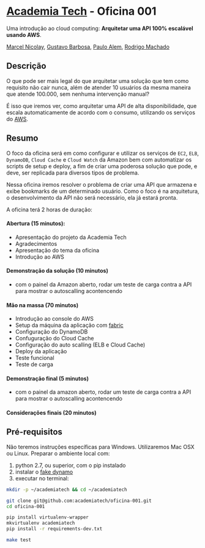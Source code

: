 # [Academia Tech](http://academiatech.com.br) - Oficina 001

Uma introdução ao cloud computing: **Arquitetar uma API 100% escalável usando AWS**.

[Marcel Nicolay](http://github.com/marcelnicolay), [Gustavo Barbosa](http://github.com/barbosa), [Paulo Alem](http://github.com/pauloalem), [Rodrigo Machado](http://github.com/rcmachado)

## Descrição

O que pode ser mais legal do que arquitetar uma solução que tem como requisito não cair nunca, além de atender 10 usuários da mesma maneira que atende 100.000, sem nenhuma intervenção manual? 

É isso que iremos ver, como arquitetar uma API de alta disponibilidade, que escala automaticamente de acordo com o consumo, utilizando os serviços do [AWS](http://aws.amazon.com).

## Resumo

O foco da oficina será em como configurar e utilizar os serviços de `EC2`, `ELB`, `DynamoDB`, `Cloud Cache` e `Cloud Watch` da Amazon bem com automatizar os scripts de setup e deploy, a fim de criar uma poderosa solução que pode, e deve, ser replicada para diversos tipos de problema.

Nessa oficina iremos resolver o problema de criar uma API que armazena e exibe bookmarks de um determinado usuário. Como o foco é na arquitetura, o desenvolvimento da API não será necessário, ela já estará pronta.

A oficina terá 2 horas de duração:

#### Abertura (15 minutos):

- Apresentação do projeto da Academia Tech
- Agradecimentos
- Apresentação do tema da oficina
- Introdução ao AWS

#### Demonstração da solução (10 minutos)

- com o painel da Amazon aberto, rodar um teste de carga contra a API para mostrar o autoscalling acontencendo

#### Mão na massa (70 minutos)

- Introdução ao console do AWS
- Setup da máquina da aplicação com [fabric](http://fabfile.org)
- Configuração do DynamoDB
- Confuguração do Cloud Cache
- Configuração do auto scalling (ELB e Cloud Cache)
- Deploy da aplicação
- Teste funcional
- Teste de carga

#### Demonstração final (5 minutos)

- com o painel da amazon aberto, rodar um teste de carga contra a API para mostrar o autoscalling acontencendo

#### Considerações finais (20 minutos)

## Pré-requisitos

Não teremos instruções específicas para Windows. Utilizaremos Mac OSX ou Linux. Preparar o ambiente local com:

1. python 2.7, ou superior, com o pip instalado
2. instalar o [fake dynamo](https://github.com/academiatech/oficina-001/wiki/Fake-Dynamo)
3. executar no terminal:

```bash
mkdir -p ~/academiatech && cd ~/academiatech

git clone git@github.com:academiatech/oficina-001.git
cd oficina-001

pip install virtualenv-wrapper
mkvirtualenv academiatech
pip install -r requirements-dev.txt

make test
```
